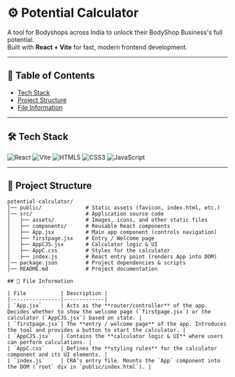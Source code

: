 # ⚙️ Potential Calculator

A tool for Bodyshops across India to unlock their BodyShop Business's full potential.  
Built with **React + Vite** for fast, modern frontend development.

---

## 📂 Table of Contents
- [Tech Stack](#-tech-stack)
- [Project Structure](#-project-structure)
- [File Information](#-file-information)


---

## 🛠 Tech Stack
![React](https://img.shields.io/badge/React-20232A?style=for-the-badge&logo=react&logoColor=61DAFB)
![Vite](https://img.shields.io/badge/Vite-646CFF?style=for-the-badge&logo=vite&logoColor=white)
![HTML5](https://img.shields.io/badge/HTML5-E34F26?style=for-the-badge&logo=html5&logoColor=white)
![CSS3](https://img.shields.io/badge/CSS3-1572B6?style=for-the-badge&logo=css3&logoColor=white)
![JavaScript](https://img.shields.io/badge/JavaScript-F7DF1E?style=for-the-badge&logo=javascript&logoColor=black)

---

## 📂 Project Structure

```plaintext
potential-calculator/
│── public/              # Static assets (favicon, index.html, etc.)
│── src/                 # Application source code
│   ├── assets/          # Images, icons, and other static files
│   ├── components/      # Reusable React components
│   ├── App.jsx          # Main app component (controls navigation)
│   ├── firstpage.jsx    # Entry / Welcome page
│   ├── AppCJS.jsx       # Calculator logic & UI
│   ├── AppC.css         # Styles for the calculator
│   ├── index.js         # React entry point (renders App into DOM)
│── package.json         # Project dependencies & scripts
│── README.md            # Project documentation

## 📑 File Information

| File           | Description |
|----------------|-------------|
| `App.jsx`      | Acts as the **router/controller** of the app. Decides whether to show the welcome page (`firstpage.jsx`) or the calculator (`AppCJS.jsx`) based on state. |
| `firstpage.jsx`| The **entry / welcome page** of the app. Introduces the tool and provides a button to start the calculator. |
| `AppCJS.jsx`   | Contains the **calculator logic & UI** where users can perform calculations. |
| `AppC.css`     | Defines the **styling rules** for the calculator component and its UI elements. |
| `index.js`     | CRA’s entry file. Mounts the `App` component into the DOM (`root` div in `public/index.html`). |
